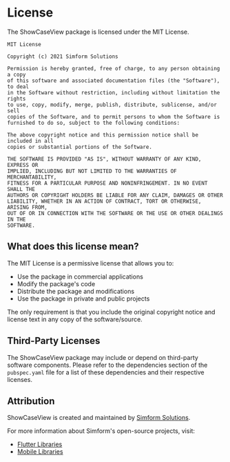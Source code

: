# License

The ShowCaseView package is licensed under the MIT License.

```
MIT License

Copyright (c) 2021 Simform Solutions

Permission is hereby granted, free of charge, to any person obtaining a copy
of this software and associated documentation files (the "Software"), to deal
in the Software without restriction, including without limitation the rights
to use, copy, modify, merge, publish, distribute, sublicense, and/or sell
copies of the Software, and to permit persons to whom the Software is
furnished to do so, subject to the following conditions:

The above copyright notice and this permission notice shall be included in all
copies or substantial portions of the Software.

THE SOFTWARE IS PROVIDED "AS IS", WITHOUT WARRANTY OF ANY KIND, EXPRESS OR
IMPLIED, INCLUDING BUT NOT LIMITED TO THE WARRANTIES OF MERCHANTABILITY,
FITNESS FOR A PARTICULAR PURPOSE AND NONINFRINGEMENT. IN NO EVENT SHALL THE
AUTHORS OR COPYRIGHT HOLDERS BE LIABLE FOR ANY CLAIM, DAMAGES OR OTHER
LIABILITY, WHETHER IN AN ACTION OF CONTRACT, TORT OR OTHERWISE, ARISING FROM,
OUT OF OR IN CONNECTION WITH THE SOFTWARE OR THE USE OR OTHER DEALINGS IN THE
SOFTWARE.
```

## What does this license mean?

The MIT License is a permissive license that allows you to:

- Use the package in commercial applications
- Modify the package's code
- Distribute the package and modifications
- Use the package in private and public projects

The only requirement is that you include the original copyright notice and license text in any copy of the software/source.

## Third-Party Licenses

The ShowCaseView package may include or depend on third-party software components. Please refer to the dependencies section of the `pubspec.yaml` file for a list of these dependencies and their respective licenses.

## Attribution

ShowCaseView is created and maintained by [Simform Solutions](https://github.com/SimformSolutionsPvtLtd).

For more information about Simform's open-source projects, visit:
- [Flutter Libraries](https://pub.dev/publishers/simform.com/packages)
- [Mobile Libraries](https://github.com/SimformSolutionsPvtLtd/Awesome-Mobile-Libraries)
